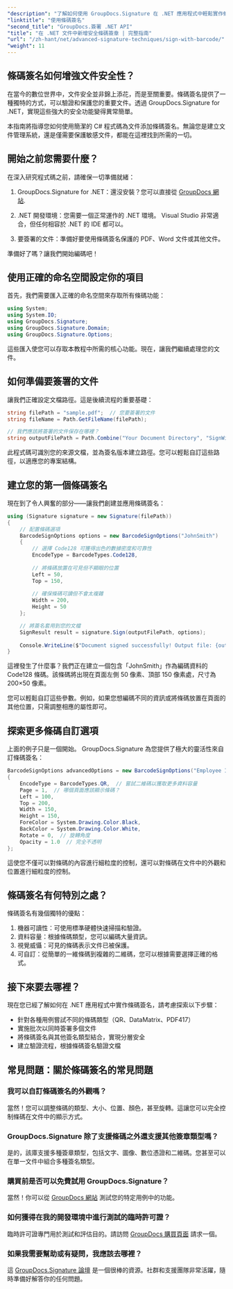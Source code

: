 ```yaml
---
"description": "了解如何使用 GroupDocs.Signature 在 .NET 應用程式中輕鬆實作條碼簽章。包含程式碼範例的逐步教學。"
"linktitle": "使用條碼簽名"
"second_title": "GroupDocs.簽署 .NET API"
"title": "在 .NET 文件中新增安全條碼簽章 | 完整指南"
"url": "/zh-hant/net/advanced-signature-techniques/sign-with-barcode/"
"weight": 11
---
```


## 條碼簽名如何增強文件安全性？

在當今的數位世界中，文件安全並非錦上添花，而是至關重要。條碼簽名提供了一種獨特的方式，可以驗證和保護您的重要文件。透過 GroupDocs.Signature for .NET，實現這些強大的安全功能變得異常簡單。

本指南將指導您如何使用簡潔的 C# 程式碼為文件添加條碼簽名。無論您是建立文件管理系統，還是僅需要保護敏感文件，都能在這裡找到所需的一切。

## 開始之前您需要什麼？

在深入研究程式碼之前，請確保一切準備就緒：

1. GroupDocs.Signature for .NET：還沒安裝？您可以直接從 [GroupDocs 網站](https://releases。groupdocs.com/signature/net/).

2. .NET 開發環境：您需要一個正常運作的 .NET 環境。 Visual Studio 非常適合，但任何相容於 .NET 的 IDE 都可以。

3. 要簽署的文件：準備好要使用條碼簽名保護的 PDF、Word 文件或其他文件。

準備好了嗎？讓我們開始編碼吧！

## 使用正確的命名空間設定你的項目

首先，我們需要匯入正確的命名空間來存取所有條碼功能：

```csharp
using System;
using System.IO;
using GroupDocs.Signature;
using GroupDocs.Signature.Domain;
using GroupDocs.Signature.Options;
```

這些匯入使您可以存取本教程中所需的核心功能。現在，讓我們繼續處理您的文件。

## 如何準備要簽署的文件

讓我們正確設定文檔路徑。這是後續流程的重要基礎：

```csharp
string filePath = "sample.pdf";  // 您要簽署的文件
string fileName = Path.GetFileName(filePath);

// 我們應該將簽署的文件保存在哪裡？
string outputFilePath = Path.Combine("Your Document Directory", "SignWithBarcode", fileName);
```

此程式碼可識別您的來源文檔，並為簽名版本建立路徑。您可以輕鬆自訂這些路徑，以適應您的專案結構。

## 建立您的第一個條碼簽名

現在到了令人興奮的部分——讓我們創建並應用條碼簽名：

```csharp
using (Signature signature = new Signature(filePath))
{
    // 配置條碼選項
    BarcodeSignOptions options = new BarcodeSignOptions("JohnSmith")
    {
        // 選擇 Code128 可獲得出色的數據密度和可靠性
        EncodeType = BarcodeTypes.Code128,
        
        // 將條碼放置在可見但不顯眼的位置
        Left = 50,
        Top = 150,
        
        // 確保條碼可讀但不會太複雜
        Width = 200,
        Height = 50
    };

    // 將簽名套用到您的文檔
    SignResult result = signature.Sign(outputFilePath, options);
    
    Console.WriteLine($"Document signed successfully! Output file: {outputFilePath}");
}
```

這裡發生了什麼事？我們正在建立一個包含「JohnSmith」作為編碼資料的 Code128 條碼。該條碼將出現在頁面左側 50 像素、頂部 150 像素處，尺寸為 200×50 像素。

您可以輕鬆自訂這些參數。例如，如果您想編碼不同的資訊或將條碼放置在頁面的其他位置，只需調整相應的屬性即可。

## 探索更多條碼自訂選項

上面的例子只是一個開始。 GroupDocs.Signature 為您提供了極大的靈活性來自訂條碼簽名：

```csharp
BarcodeSignOptions advancedOptions = new BarcodeSignOptions("Employee ID: 123456")
{
    EncodeType = BarcodeTypes.QR,  // 嘗試二維碼以獲取更多資料容量
    Page = 1,  // 哪個頁面應該顯示條碼？
    Left = 100,
    Top = 200,
    Width = 150,
    Height = 150,
    ForeColor = System.Drawing.Color.Black,
    BackColor = System.Drawing.Color.White,
    Rotate = 0,  // 旋轉角度
    Opacity = 1.0  // 完全不透明
};
```

這使您不僅可以對條碼的內容進行細粒度的控制，還可以對條碼在文件中的外觀和位置進行細粒度的控制。

## 條碼簽名有何特別之處？

條碼簽名有幾個獨特的優點：

1. 機器可讀性：可使用標準硬體快速掃描和驗證。
2. 資料容量：根據條碼類型，您可以編碼大量資訊。
3. 視覺威懾：可見的條碼表示文件已被保護。
4. 可自訂：從簡單的一維條碼到複雜的二維碼，您可以根據需要選擇正確的格式。

## 接下來要去哪裡？

現在您已經了解如何在 .NET 應用程式中實作條碼簽名，請考慮探索以下步驟：

- 針對各種用例嘗試不同的條碼類型（QR、DataMatrix、PDF417）
- 實施批次以同時簽署多個文件
- 將條碼簽名與其他簽名類型結合，實現分層安全
- 建立驗證流程，根據條碼簽名驗證文檔

## 常見問題：關於條碼簽名的常見問題

### 我可以自訂條碼簽名的外觀嗎？
當然！您可以調整條碼的類型、大小、位置、顏色，甚至旋轉。這讓您可以完全控制條碼在文件中的顯示方式。

### GroupDocs.Signature 除了支援條碼之外還支援其他簽章類型嗎？
是的，該庫支援多種簽章類型，包括文字、圖像、數位憑證和二維碼。您甚至可以在單一文件中組合多種簽名類型。

### 購買前是否可以免費試用 GroupDocs.Signature？
當然！你可以從 [GroupDocs 網站](https://releases.groupdocs.com/) 測試您的特定用例中的功能。

### 如何獲得在我的開發環境中進行測試的臨時許可證？
臨時許可證專門用於測試和評估目的。請訪問 [GroupDocs 購買頁面](https://purchase.groupdocs.com/temporary-license/) 請求一個。

### 如果我需要幫助或有疑問，我應該去哪裡？
這 [GroupDocs.Signature 論壇](https://forum.groupdocs.com/c/signature/13) 是一個很棒的資源。社群和支援團隊非常活躍，隨時準備好解答你的任何問題。